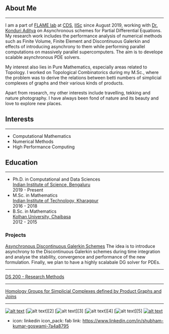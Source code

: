 ## About Me
---
I am a part of [FLAME lab](http://cds.iisc.ac.in/faculty/konduriadi/) at [CDS](https://cds.iisc.ac.in), [IISc](https://iisc.ac.in) since August 2019, working with [Dr. Konduri Aditya](http://cds.iisc.ac.in/faculty/konduriadi/) on Asynchronous schemes for Partial Differential Equations. My research work includes the performance analysis of numerical methods such as Finite Volume, Finite Element and Discontinuous Galerkin and effects of introducing asynchrony to them while performing parallel computations on massively parallel supercomputers. The aim is to develope scalable asynchronous PDE solvers.

My interest also lies in Pure Mathematics, especially areas related to Topology. I worked on Topological Combinatorics during my M.Sc., where the problem was to derive the relations between betti numbers of simplicial complexes of graphs and their various kinds of products.

Apart from  research, my other interests include travelling, tekking and nature photography. I have always been fond of nature and its beauty and love to explore new places. 

## Interests
---
- Computational Mathematics
- Numerical Methods
- High Performance Computing

## Education
---
  - Ph.D. in Computational and Data Sciences \
    [Indian Institute of Science, Bengaluru](https://iisc.ac.in/) \
    2019 - Present
  - M.Sc. in Mathematics \
    [Indian Institute of Technology, Kharagpur](https://iitkgp.ac.in/) \
    2016 - 2018
  - B.Sc. in Mathematics \
    [Kolhan University, Chaibasa](https://www.kolhanuniversity.ac.in/) \
    2012 - 2015
    
### Projects 

[Asynchronous Discontinuous Galerkin Schemes](https://github.com/gshubhamk/dg1d)
The idea is to introduce asynchrony to the Discontinuous Galerkin schemes during time integration and analyse the stability, convergence and performance of the new formulation. Finally, we plan to have a highly scalabale DG solver for PDEs.

---
[DS 200 -  Research Methods](/pdf/sample_presentation.pdf)

---
[Homology Groups for Simplicial Complexes defined by Product Graphs and Joins](http://example.com/)

---
<!-- <p style="font-size:11px">Page template forked from <a href="https://github.com/evanca/quick-portfolio">evanca</a></p> -->
<!-- Remove above link if you don't want to attibute -->
<!-- Please don't remove this: Grab your social icons from https://github.com/carlsednaoui/gitsocial -->

<!-- display the social media buttons in your README -->

[![alt text][1.1]][1]
[![alt text][2.1]][2]
[![alt text][3.1]][3]
[![alt text][4.1]][4]
[![alt text][5.1]][5]
[![alt text][6.1]][6]


<!-- links to social media icons -->
<!-- no need to change these -->

<!-- icons with padding -->

[1.1]: http://i.imgur.com/tXSoThF.png (twitter icon with padding)
[2.1]: http://i.imgur.com/P3YfQoD.png (facebook icon with padding)
[3.1]: http://i.imgur.com/yCsTjba.png (google plus icon with padding)
[4.1]: http://i.imgur.com/YckIOms.png (tumblr icon with padding)
[5.1]: http://i.imgur.com/1AGmwO3.png (dribbble icon with padding)
[6.1]: http://i.imgur.com/0o48UoR.png (github icon with padding)

<!-- icons without padding -->

[1.2]: http://i.imgur.com/wWzX9uB.png (twitter icon without padding)
[2.2]: http://i.imgur.com/fep1WsG.png (facebook icon without padding)
[3.2]: http://i.imgur.com/VlgBKQ9.png (google plus icon without padding)
[4.2]: http://i.imgur.com/jDRp47c.png (tumblr icon without padding)
[5.2]: http://i.imgur.com/Vvy3Kru.png (dribbble icon without padding)
[6.2]: http://i.imgur.com/9I6NRUm.png (github icon without padding)


<!-- links to your social media accounts -->
<!-- update these accordingly -->

[1]: https://www.linkedin.com/in/shubham-kumar-goswami-7a4a8795
[6]: http://www.github.com/carlsednaoui

- icon: linkedin
  icon_pack: fab
  link: https://www.linkedin.com/in/shubham-kumar-goswami-7a4a8795
